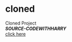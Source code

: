 # cloned  
Cloned Project  
***SOURCE-CODEWITHHARRY***  
[click here](https://targithu.github.io/cloned/)
